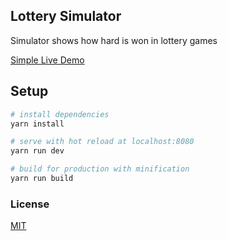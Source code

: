 ## Lottery Simulator
Simulator shows how hard is won in lottery games

[Simple Live Demo](https://robert01101010.github.io/builded_for_github_host)

## Setup
``` bash
# install dependencies
yarn install

# serve with hot reload at localhost:8080
yarn run dev

# build for production with minification
yarn run build
```

### License

[MIT](http://opensource.org/licenses/MIT)
